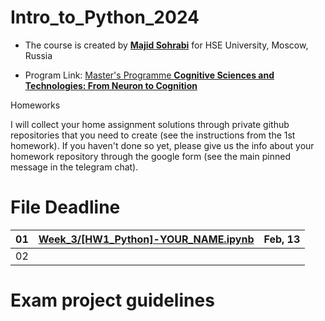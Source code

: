 # Intro_to_Python_2024

- The course is created by [**Majid Sohrabi**](https://www.hse.ru/en/org/persons/401648437) for HSE University, Moscow, Russia

- Program Link: [Master's Programme **Cognitive Sciences and Technologies: From Neuron to Cognition**](https://www.hse.ru/en/ma/cogito/)

Homeworks

I will collect your home assignment solutions through private github repositories that you need to create (see the instructions from the 1st homework). If you haven't done so yet, please give us the info about your homework repository through the google form (see the main pinned message in the telegram chat).

#	File	Deadline

| 01 | [Week_3/[HW1_Python]-YOUR_NAME.ipynb](Week_3/[HW1_Python]-YOUR_NAME.ipynb) | Feb, 13 |
| -- | ------------------------| ------- |
| 02 |  |   |

# Exam project guidelines
